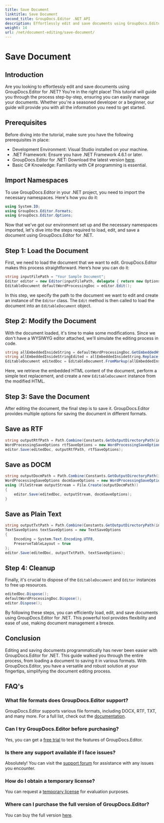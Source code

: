 ```yaml
---
title: Save Document
linktitle: Save Document
second_title: GroupDocs.Editor .NET API
description: Effortlessly edit and save documents using GroupDocs.Editor for .NET. This step-by-step guide simplifies the process for developers.
weight: 14
url: /net/document-editing/save-document/
---
```


# Save Document

## Introduction
Are you looking to effortlessly edit and save documents using GroupDocs.Editor for .NET? You're in the right place! This tutorial will guide you through the process step-by-step, ensuring you can easily manage your documents. Whether you're a seasoned developer or a beginner, our guide will provide you with all the information you need to get started.
## Prerequisites
Before diving into the tutorial, make sure you have the following prerequisites in place:
- Development Environment: Visual Studio installed on your machine.
- .NET Framework: Ensure you have .NET Framework 4.6.1 or later.
- GroupDocs.Editor for .NET: Download the latest version [here](https://releases.groupdocs.com/editor/net/).
- Basic C# Knowledge: Familiarity with C# programming is essential.
## Import Namespaces
To use GroupDocs.Editor in your .NET project, you need to import the necessary namespaces. Here's how you do it:
```csharp
using System.IO;
using GroupDocs.Editor.Formats;
using GroupDocs.Editor.Options;
```
Now that we've got our environment set up and the necessary namespaces imported, let's dive into the steps required to load, edit, and save a document using GroupDocs.Editor for .NET.
## Step 1: Load the Document
First, we need to load the document that we want to edit. GroupDocs.Editor makes this process straightforward. Here’s how you can do it:

```csharp
string inputFilePath = "Your Sample Document";
Editor editor = new Editor(inputFilePath, delegate { return new Options.WordProcessingLoadOptions(); });
EditableDocument defaultWordProcessingDoc = editor.Edit();
```
In this step, we specify the path to the document we want to edit and create an instance of the `Editor` class. The `Edit` method is then called to load the document into an `EditableDocument` object.
## Step 2: Modify the Document
With the document loaded, it's time to make some modifications. Since we don't have a WYSIWYG editor attached, we'll simulate the editing process in code.

```csharp
string allEmbeddedInsideString = defaultWordProcessingDoc.GetEmbeddedHtml();
string allEmbeddedInsideStringEdited = allEmbeddedInsideString.Replace("Subtitle", "Edited subtitle");
EditableDocument editedDoc = EditableDocument.FromMarkup(allEmbeddedInsideStringEdited, null);
```
Here, we retrieve the embedded HTML content of the document, perform a simple text replacement, and create a new `EditableDocument` instance from the modified HTML.
## Step 3: Save the Document
After editing the document, the final step is to save it. GroupDocs.Editor provides multiple options for saving the document in different formats.
## Save as RTF
```csharp
string outputRtfPath = Path.Combine(Constants.GetOutputDirectoryPath(inputFilePath), "editedDoc.rtf");
WordProcessingSaveOptions rtfSaveOptions = new WordProcessingSaveOptions(WordProcessingFormats.Rtf);
editor.Save(editedDoc, outputRtfPath, rtfSaveOptions);
```
## Save as DOCM
```csharp
string outputDocmPath = Path.Combine(Constants.GetOutputDirectoryPath(inputFilePath), "editedDoc.docm");
WordProcessingSaveOptions docmSaveOptions = new WordProcessingSaveOptions(WordProcessingFormats.Docm);
using (FileStream outputStream = File.Create(outputDocmPath))
{
    editor.Save(editedDoc, outputStream, docmSaveOptions);
}
```
## Save as Plain Text
```csharp
string outputTxtPath = Path.Combine(Constants.GetOutputDirectoryPath(inputFilePath), "editedDoc.txt");
TextSaveOptions textSaveOptions = new TextSaveOptions
{
    Encoding = System.Text.Encoding.UTF8,
    PreserveTableLayout = true
};
editor.Save(editedDoc, outputTxtPath, textSaveOptions);
```
## Step 4: Cleanup
Finally, it's crucial to dispose of the `EditableDocument` and `Editor` instances to free up resources.
```csharp
editedDoc.Dispose();
defaultWordProcessingDoc.Dispose();
editor.Dispose();
```
By following these steps, you can efficiently load, edit, and save documents using GroupDocs.Editor for .NET. This powerful tool provides flexibility and ease of use, making document management a breeze.
## Conclusion
Editing and saving documents programmatically has never been easier with GroupDocs.Editor for .NET. This guide walked you through the entire process, from loading a document to saving it in various formats. With GroupDocs.Editor, you have a versatile and robust solution at your fingertips, simplifying the document editing process.
## FAQ's
### What file formats does GroupDocs.Editor support?
GroupDocs.Editor supports various file formats, including DOCX, RTF, TXT, and many more. For a full list, check out the [documentation](https://tutorials.groupdocs.com/editor/net/).
### Can I try GroupDocs.Editor before purchasing?
Yes, you can get a [free trial](https://releases.groupdocs.com/) to test the features of GroupDocs.Editor.
### Is there any support available if I face issues?
Absolutely! You can visit the [support forum](https://forum.groupdocs.com/c/editor/20) for assistance with any issues you encounter.
### How do I obtain a temporary license?
You can request a [temporary license](https://purchase.groupdocs.com/temporary-license/) for evaluation purposes.
### Where can I purchase the full version of GroupDocs.Editor?
You can buy the full version [here](https://purchase.groupdocs.com/buy).
